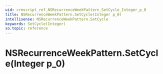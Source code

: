 ```yaml
---
uid: crmscript_ref_NSRecurrenceWeekPattern_SetCycle_Integer_p_0
title: NSRecurrenceWeekPattern.SetCycle(Integer p_0)
intellisense: NSRecurrenceWeekPattern.SetCycle
keywords: SetCycle(Integer)
so.topic: reference
---
```


# NSRecurrenceWeekPattern.SetCycle(Integer p_0)

